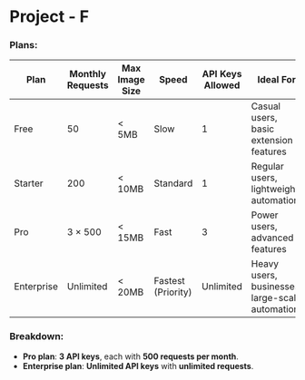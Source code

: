 # Project - F

### Plans:

| Plan        | Monthly Requests | Max Image Size | Speed               | API Keys Allowed | Ideal For                             |
|------------|----------------|---------------|--------------------|------------------|--------------------------------------|
| Free       | 50             | < 5MB         | Slow               | 1                | Casual users, basic extension features |
| Starter    | 200            | < 10MB        | Standard           | 1                | Regular users, lightweight automation |
| Pro        | 3 × 500      | < 15MB        | Fast               | 3                | Power users, advanced features      |
| Enterprise | Unlimited      | < 20MB        | Fastest (Priority) | Unlimited        | Heavy users, businesses, large-scale automation |

### Breakdown:
- **Pro plan**: **3 API keys**, each with **500 requests per month**.
- **Enterprise plan**: **Unlimited API keys** with **unlimited requests**.  
